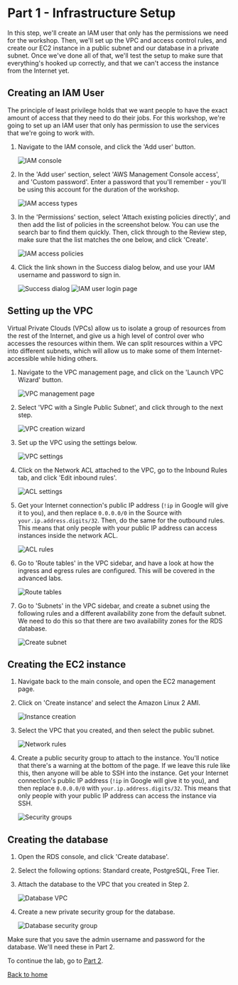# Part 1 - Infrastructure Setup

In this step, we'll create an IAM user that only has the permissions we need for the workshop.  Then, we'll set up the VPC and access control rules, and create our EC2 instance in a public subnet and our database in a private subnet.  Once we've done all of that, we'll test the setup to make sure that everything's hooked up correctly, and that we can't access the instance from the Internet yet.

## Creating an IAM User

The principle of least privilege holds that we want people to have the exact amount of access that they need to do their jobs.  For this workshop, we're going to set up an IAM user that only has permission to use the services that we're going to work with.

1. Navigate to the IAM console, and click the 'Add user' button.

    ![IAM console](images/1-iampage.png)

1. In the 'Add user' section, select 'AWS Management Console access', and 'Custom password'.  Enter a password that you'll remember - you'll be using this account for the duration of the workshop.

    ![IAM access types](images/2-accesstype.png)

1. In the 'Permissions' section, select 'Attach existing policies directly', and then add the list of policies in the screenshot below.  You can use the search bar to find them quickly.  Then, click through to the Review step, make sure that the list matches the one below, and click 'Create'.

    ![IAM access policies](images/3-accesspolicies.png)

1. Click the link shown in the Success dialog below, and use your IAM username and password to sign in.

    ![Success dialog](images/4-success.png)
    ![IAM user login page](images/4-iamlogin.png)

## Setting up the VPC

Virtual Private Clouds (VPCs) allow us to isolate a group of resources from the rest of the Internet, and give us a high level of control over who accesses the resources within them.  We can split resources within a VPC into different subnets, which will allow us to make some of them Internet-accessible while hiding others.

1. Navigate to the VPC management page, and click on the 'Launch VPC Wizard' button.

    ![VPC management page](images/5-vpc.png)

1. Select 'VPC with a Single Public Subnet', and click through to the next step.

    ![VPC creation wizard](images/6-vpctype.png)

1. Set up the VPC using the settings below.

    ![VPC settings](images/7-vpcsettings.png)

1. Click on the Network ACL attached to the VPC, go to the Inbound Rules tab, and click 'Edit inbound rules'.

    ![ACL settings](images/8-aclsettings.png)

1. Get your Internet connection's public IP address (`!ip` in Google will give it to you), and then replace `0.0.0.0/0` in the Source with `your.ip.address.digits/32`.  Then, do the same for the outbound rules.  This means that only people with your public IP address can access instances inside the network ACL.

    ![ACL rules](images/9-lockdown.png)

1. Go to 'Route tables' in the VPC sidebar, and have a look at how the ingress and egress rules are configured.  This will be covered in the advanced labs.

    ![Route tables](images/10-routetables.png)

1. Go to 'Subnets' in the VPC sidebar, and create a subnet using the following rules and a different availability zone from the default subnet.  We need to do this so that there are two availability zones for the RDS database.

    ![Create subnet](images/11-subnet.png)

## Creating the EC2 instance

1. Navigate back to the main console, and open the EC2 management page.

1. Click on 'Create instance' and select the Amazon Linux 2 AMI.

    ![Instance creation](images/12-ec2.png)

1. Select the VPC that you created, and then select the public subnet.

    ![Network rules](images/13-ec2public.png)

1. Create a public security group to attach to the instance.  You'll notice that there's a warning at the bottom of the page.  If we leave this rule like this, then anyone will be able to SSH into the instance.  Get your Internet connection's public IP address (`!ip` in Google will give it to you), and then replace `0.0.0.0/0` with `your.ip.address.digits/32`.  This means that only people with your public IP address can access the instance via SSH.

    ![Security groups](images/14-ec2sg.png)

## Creating the database

1. Open the RDS console, and click 'Create database'.

1. Select the following options: Standard create, PostgreSQL, Free Tier.

1. Attach the database to the VPC that you created in Step 2.

    ![Database VPC](images/15-databasevpc.png)

1. Create a new private security group for the database.

    ![Database security group](images/16-database.png)

Make sure that you save the admin username and password for the database.  We'll need these in Part 2.

To continue the lab, go to [Part 2](../Part2/README.md).

[Back to home](../README.md)